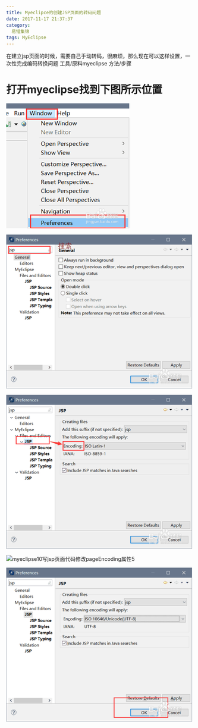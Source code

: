 ```yaml
---
title: Myeclipce的创建JSP页面的转码问题
date: 2017-11-17 21:37:37
category:
  易错集锦
tags: MyEclipse
---
```


 在建立jsp页面的时候，需要自己手动转码，很麻烦，那么现在可以这样设置，一次性完成编码转换问题
工具/原料myeclipse
方法/步骤

# 打开myeclipse找到下图所示位置
![myeclipse10写jsp页面代码修改pageEncoding属性2](https://github.com/No-Sky/storage/raw/master/pic/myeclipse1.png)
                                                                    <!-- more -->

![myeclipse10写jsp页面代码修改pageEncoding属性3](https://github.com/No-Sky/storage/raw/master/pic/myeclipse2.png)


![myeclipse10写jsp页面代码修改pageEncoding属性4](https://github.com/No-Sky/storage/raw/master/pic/myeclipse3.png)

![myeclipse10写jsp页面代码修改pageEncoding属性5](:https://github.com/No-Sky/storage/blob/master/pic/myeclipse4.png)

![myeclipse10写jsp页面代码修改pageEncoding属性6](https://github.com/No-Sky/storage/blob/master/pic/myeclipse5.png)


